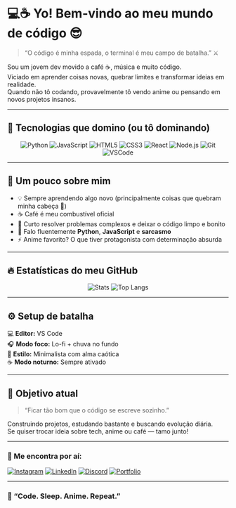 # 💻☕ Yo! Bem-vindo ao meu mundo de código 😎  

> “O código é minha espada, o terminal é meu campo de batalha.” ⚔️  

Sou um jovem dev movido a café ☕, música e muito código.  
Viciado em aprender coisas novas, quebrar limites e transformar ideias em realidade.  
Quando não tô codando, provavelmente tô vendo anime ou pensando em novos projetos insanos.  

---

## 🚀 Tecnologias que domino (ou tô dominando)
<div align="center">

![Python](https://img.shields.io/badge/-Python-3776AB?style=for-the-badge&logo=python&logoColor=white)
![JavaScript](https://img.shields.io/badge/-JavaScript-F7DF1E?style=for-the-badge&logo=javascript&logoColor=black)
![HTML5](https://img.shields.io/badge/-HTML5-E34F26?style=for-the-badge&logo=html5&logoColor=white)
![CSS3](https://img.shields.io/badge/-CSS3-1572B6?style=for-the-badge&logo=css3)
![React](https://img.shields.io/badge/-React-61DAFB?style=for-the-badge&logo=react&logoColor=black)
![Node.js](https://img.shields.io/badge/-Node.js-339933?style=for-the-badge&logo=node.js&logoColor=white)
![Git](https://img.shields.io/badge/-Git-F05032?style=for-the-badge&logo=git&logoColor=white)
![VSCode](https://img.shields.io/badge/-VSCode-0078D4?style=for-the-badge&logo=visual-studio-code&logoColor=white)

</div>

---

## 🧠 Um pouco sobre mim
- 💡 Sempre aprendendo algo novo (principalmente coisas que quebram minha cabeça 🤯)  
- ☕ Café é meu combustível oficial  
- 🧩 Curto resolver problemas complexos e deixar o código limpo e bonito  
- 💬 Falo fluentemente **Python**, **JavaScript** e **sarcasmo**  
- ⚡ Anime favorito? O que tiver protagonista com determinação absurda  

---

## 🔥 Estatísticas do meu GitHub
<div align="center">

![Stats](https://github-readme-stats.vercel.app/api?username=SEU_USUARIO_AQUI&show_icons=true&theme=tokyonight)
![Top Langs](https://github-readme-stats.vercel.app/api/top-langs/?username=SEU_USUARIO_AQUI&layout=compact&theme=tokyonight)

</div>

---

## ⚙️ Setup de batalha
💻 **Editor:** VS Code  
🎧 **Modo foco:** Lo-fi + chuva no fundo  
🖤 **Estilo:** Minimalista com alma caótica  
☕ **Modo noturno:** Sempre ativado  

---

## 🎯 Objetivo atual
> “Ficar tão bom que o código se escreve sozinho.”  

Construindo projetos, estudando bastante e buscando evolução diária.  
Se quiser trocar ideia sobre tech, anime ou café — tamo junto!  

---

### 🔗 Me encontra por aí:
[![Instagram](https://img.shields.io/badge/-Instagram-E4405F?style=for-the-badge&logo=instagram&logoColor=white)](https://instagram.com/)
[![LinkedIn](https://img.shields.io/badge/-LinkedIn-0A66C2?style=for-the-badge&logo=linkedin&logoColor=white)](https://linkedin.com/)
[![Discord](https://img.shields.io/badge/-Discord-5865F2?style=for-the-badge&logo=discord&logoColor=white)](https://discord.com/)
[![Portfolio](https://img.shields.io/badge/-Portfólio-000000?style=for-the-badge&logo=vercel&logoColor=white)](#)

---

### 🖤 “Code. Sleep. Anime. Repeat.”  
